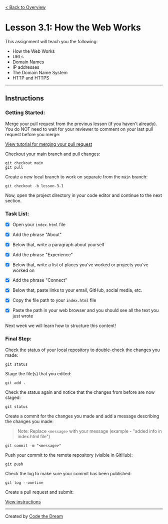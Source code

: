 [< Back to Overview](../../README.md)

# Lesson 3.1: How the Web Works

This assignment will teach you the following:

- How the Web Works
- URLs
- Domain Names
- IP addresses
- The Domain Name System
- HTTP and HTTPS

---

## Instructions

### Getting Started:

Merge your pull request from the previous lesson (if you haven't already).  You do NOT need to wait for your reviewer to comment on your last pull request before you merge:

[View tutorial for merging your pull request](../common/how-to-merge.md)


Checkout your main branch and pull changes:

    git checkout main
    git pull

Create a new local branch to work on separate from the `main` branch:

    git checkout -b lesson-3-1

Now, open the project directory in your code editor and continue to the next section.

### Task List:

- [x] Open your `index.html` file

- [x] Add the phrase "About"
- [x] Below that, write a paragraph about yourself
- [x] Add the phrase "Experience"
- [x] Below that, write a list of places you've worked or projects you've worked on
- [x] Add the phrase "Connect"
- [x] Below that, paste links to your email, GitHub, social media, etc.

- [x] Copy the file path to your `index.html` file
- [x] Paste the path in your web browser and you should see all the text you just wrote

Next week we will learn how to structure this content!

### Final Step:

Check the status of your local repository to double-check the changes you made:

    git status

Stage the file(s) that you edited:

    git add .

Check the status again and notice that the changes from before are now staged:

    git status

Create a commit for the changes you made and add a message describing the changes you made:

> Note: Replace `<message>` with your message (example - "added info in index.html file")

    git commit -m "<message>"

Push your commit to the remote repository (visible in GitHub):

    git push

Check the log to make sure your commit has been published:

    git log --oneline

Create a pull request and submit:

[View instructions](../common/how-to-pull-request.md)

---

Created by [Code the Dream](https://www.codethedream.org)

